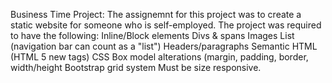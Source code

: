 Business Time Project:
    The assignemnt for this project was to create a static website for someone who is self-employed. The project 
    was  required to have the following:
        Inline/Block elements
        Divs & spans
        Images
        List (navigation bar can count as a "list")
        Headers/paragraphs
        Semantic HTML (HTML 5 new tags)
        CSS Box model alterations (margin, padding, border, width/height
        Bootstrap grid system
        Must be size responsive.
